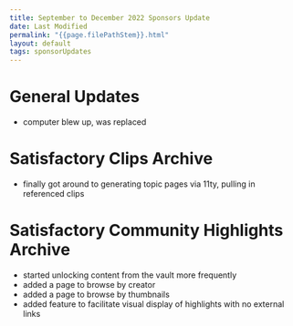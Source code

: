 ```yaml
---
title: September to December 2022 Sponsors Update
date: Last Modified
permalink: "{{page.filePathStem}}.html"
layout: default
tags: sponsorUpdates
---
```


# General Updates

+ computer blew up, was replaced

# Satisfactory Clips Archive

+ finally got around to generating topic pages via 11ty, pulling in referenced clips

# Satisfactory Community Highlights Archive

+ started unlocking content from the vault more frequently
+ added a page to browse by creator
+ added a page to browse by thumbnails
+ added feature to facilitate visual display of highlights with no external links
